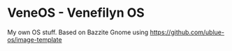 # VeneOS - Venefilyn OS

My own OS stuff. Based on Bazzite Gnome using https://github.com/ublue-os/image-template
